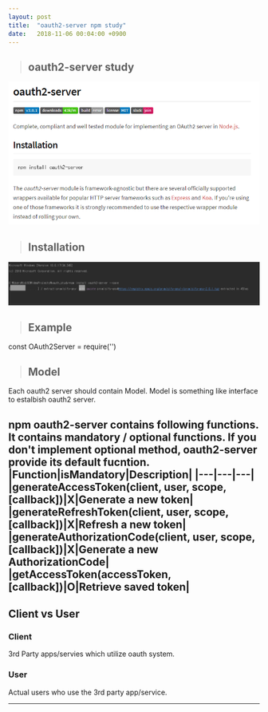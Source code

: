 ```yaml
---
layout: post
title:  "oauth2-server npm study"
date:   2018-11-06 00:04:00 +0900
---
```


> ## oauth2-server study
![oauth2-server-npm](/assets/oauth2-server-npm.PNG)

> ## Installation
![oauth2-install](/assets/oauth2-install.PNG)

> ## Example
const OAuth2Server = require('')



> ## Model
Each oauth2 server should contain Model.
Model is something like interface to estalbish oauth2 server.

npm oauth2-server contains following functions.
It contains mandatory / optional functions.
If you don't implement optional method, oauth2-server provide its default fucntion.
|Function|isMandatory|Description|
|---|---|---|
|generateAccessToken(client, user, scope, [callback])|X|Generate a new token|
|generateRefreshToken(client, user, scope, [callback])|X|Refresh a new token|
|generateAuthorizationCode(client, user, scope, [callback])|X|Generate a new AuthorizationCode|
|getAccessToken(accessToken, [callback])|O|Retrieve saved token|
---
## Client vs User

### Client
3rd Party apps/servies which utilize oauth system.

### User
Actual users who use the 3rd party app/service.

---
